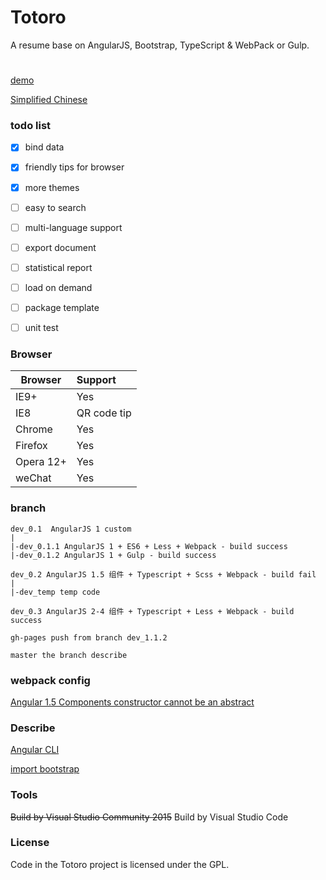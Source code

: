 # Totoro
A resume base on AngularJS, Bootstrap, TypeScript & WebPack or Gulp.

#
[demo](https://resume.99diary.com)

[Simplified Chinese](README-CN.md)

### todo list

- [x] bind data

- [x] friendly tips for browser

- [x] more themes

- [ ] easy to search

- [ ] multi-language support

- [ ] export document

- [ ] statistical report

- [ ] load on demand

- [ ] package template 

- [ ] unit test

### Browser

| Browser | Support
| ---- |:-----
| IE9+ | Yes
| IE8 | QR code tip
| Chrome | Yes
| Firefox | Yes
| Opera 12+ | Yes 
| weChat | Yes

### branch

```log
dev_0.1  AngularJS 1 custom
|
|-dev_0.1.1 AngularJS 1 + ES6 + Less + Webpack - build success
|-dev_0.1.2 AngularJS 1 + Gulp - build success

dev_0.2 AngularJS 1.5 组件 + Typescript + Scss + Webpack - build fail
|
|-dev_temp temp code

dev_0.3 AngularJS 2-4 组件 + Typescript + Less + Webpack - build success

gh-pages push from branch dev_1.1.2

master the branch describe

```

### webpack config 

[Angular 1.5 Components constructor cannot be an abstract](https://github.com/DefinitelyTyped/DefinitelyTyped/issues/11541)


### Describe


[Angular CLI](https://github.com/angular/angular-cli)

[import bootstrap](https://github.com/AngularClass/angular-starter/issues/696)


### Tools

~~Build by Visual Studio Community 2015~~
Build by Visual Studio Code

### License

Code in the Totoro project is licensed under the GPL.
